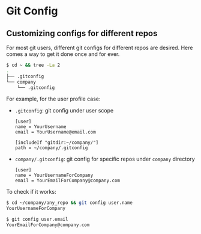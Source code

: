 # Git Config

## Customizing configs for different repos

For most git users, different git configs for different repos are desired.
Here comes a way to get it done once and for ever.

```sh
$ cd ~ && tree -La 2
.
├── .gitconfig
└── company
    └── .gitconfig
```

For example, for the user profile case:

- `.gitconfig`: git config under user scope

  ```config
  [user]
  name = YourUsername
  email = YourUsername@email.com

  [includeIf "gitdir:~/company/"]
  path = ~/company/.gitconfig
  ```

- `company/.gitconfig`: git config for specific repos under `company` directory

  ```config
  [user]
  name = YourUsernameForCompany
  email = YourEmailForCompany@company.com
  ```

To check if it works:

```sh
$ cd ~/company/any_repo && git config user.name
YourUsernameForCompany

$ git config user.email
YourEmailForCompany@company.com
```
